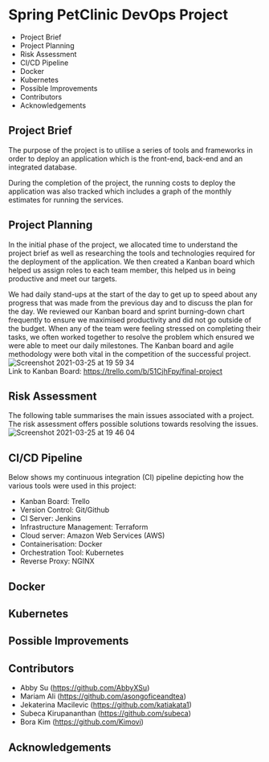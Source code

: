 # Spring PetClinic DevOps Project           

*	Project Brief
* Project Planning
* Risk Assessment
* CI/CD Pipeline
* Docker
* Kubernetes
* Possible Improvements
* Contributors
* Acknowledgements

## Project Brief

The purpose of the project is to utilise a series of tools and frameworks in order to deploy an application which is the front-end, back-end and an integrated database.

During the completion of the project, the running costs to deploy the application was also tracked which includes a graph of the monthly estimates for running the services.

## Project Planning

In the initial phase of the project, we allocated time to understand the project brief as well as researching the tools and technologies required for the deployment of the application. We then created a Kanban board which helped us assign roles to each team member, this helped us in being productive and meet our targets.

We had daily stand-ups at the start of the day to get up to speed about any progress that was made from the previous day and to discuss the plan for the day. 	We reviewed our Kanban board and sprint burning-down chart frequently to ensure we maximised productivity and did not go outside of the budget. When any of the team were feeling stressed on completing their tasks, we often worked together to resolve the problem which ensured we were able to meet our daily milestones. The Kanban board and agile methodology were both vital in the competition of the successful project.
<br>
![Screenshot 2021-03-25 at 19 59 34](https://user-images.githubusercontent.com/62849876/112536117-f9cc4980-8da4-11eb-9960-a1d3376ea007.png)
<br>
Link to Kanban Board: https://trello.com/b/51CjhFpy/final-project


## Risk Assessment

The following table summarises the main issues associated with a project. The risk assessment offers possible solutions towards resolving the issues. 
<br>
![Screenshot 2021-03-25 at 19 46 04](https://user-images.githubusercontent.com/62849876/112534285-c7b9e800-8da2-11eb-9c73-0dd65f5ebc72.png)

## CI/CD Pipeline

Below shows my continuous integration (CI) pipeline depicting how the various tools were used in this project:

* Kanban Board: Trello
* Version Control: Git/Github
* CI Server: Jenkins
* Infrastructure Management: Terraform
* Cloud server: Amazon Web Services (AWS)
* Containerisation: Docker
* Orchestration Tool: Kubernetes
* Reverse Proxy: NGINX

## Docker

## Kubernetes

## Possible Improvements

## Contributors
- Abby Su (https://github.com/AbbyXSu)
- Mariam Ali (https://github.com/asongoficeandtea)
- Jekaterina Macilevic (https://github.com/katiakata1)
- Subeca Kirupananthan (https://github.com/subeca)
- Bora Kim (https://github.com/Kimovi)

## Acknowledgements
